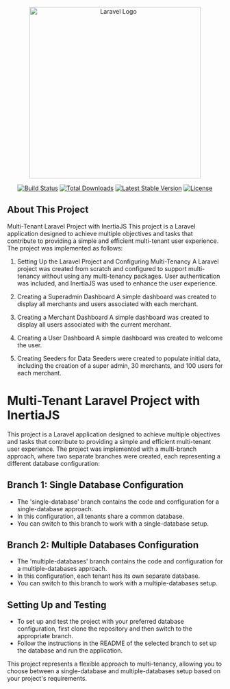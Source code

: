 <p align="center"><a href="https://laravel.com" target="_blank"><img src="https://raw.githubusercontent.com/laravel/art/master/logo-lockup/5%20SVG/2%20CMYK/1%20Full%20Color/laravel-logolockup-cmyk-red.svg" width="400" alt="Laravel Logo"></a></p>

<p align="center">
<a href="https://github.com/laravel/framework/actions"><img src="https://github.com/laravel/framework/workflows/tests/badge.svg" alt="Build Status"></a>
<a href="https://packagist.org/packages/laravel/framework"><img src="https://img.shields.io/packagist/dt/laravel/framework" alt="Total Downloads"></a>
<a href="https://packagist.org/packages/laravel/framework"><img src="https://img.shields.io/packagist/v/laravel/framework" alt="Latest Stable Version"></a>
<a href="https://packagist.org/packages/laravel/framework"><img src="https://img.shields.io/packagist/l/laravel/framework" alt="License"></a>
</p>

## About This Project

Multi-Tenant Laravel Project with InertiaJS
This project is a Laravel application designed to achieve multiple objectives and tasks that contribute to providing a simple and efficient multi-tenant user experience. The project was implemented as follows:

1. Setting Up the Laravel Project and Configuring Multi-Tenancy
A Laravel project was created from scratch and configured to support multi-tenancy without using any multi-tenancy packages. User authentication was included, and InertiaJS was used to enhance the user experience.

2. Creating a Superadmin Dashboard
A simple dashboard was created to display all merchants and users associated with each merchant.

3. Creating a Merchant Dashboard
A simple dashboard was created to display all users associated with the current merchant.

4. Creating a User Dashboard
A simple dashboard was created to welcome the user.

5. Creating Seeders for Data
Seeders were created to populate initial data, including the creation of a super admin, 30 merchants, and 100 users for each merchant.

# Multi-Tenant Laravel Project with InertiaJS

This project is a Laravel application designed to achieve multiple objectives and tasks that contribute to providing a simple and efficient multi-tenant user experience. The project was implemented with a multi-branch approach, where two separate branches were created, each representing a different database configuration:

## Branch 1: Single Database Configuration
- The 'single-database' branch contains the code and configuration for a single-database approach.
- In this configuration, all tenants share a common database.
- You can switch to this branch to work with a single-database setup.

## Branch 2: Multiple Databases Configuration
- The 'multiple-databases' branch contains the code and configuration for a multiple-databases approach.
- In this configuration, each tenant has its own separate database.
- You can switch to this branch to work with a multiple-databases setup.

## Setting Up and Testing
- To set up and test the project with your preferred database configuration, first clone the repository and then switch to the appropriate branch.
- Follow the instructions in the README of the selected branch to set up the database and run the application.

This project represents a flexible approach to multi-tenancy, allowing you to choose between a single-database and multiple-databases setup based on your project's requirements.
